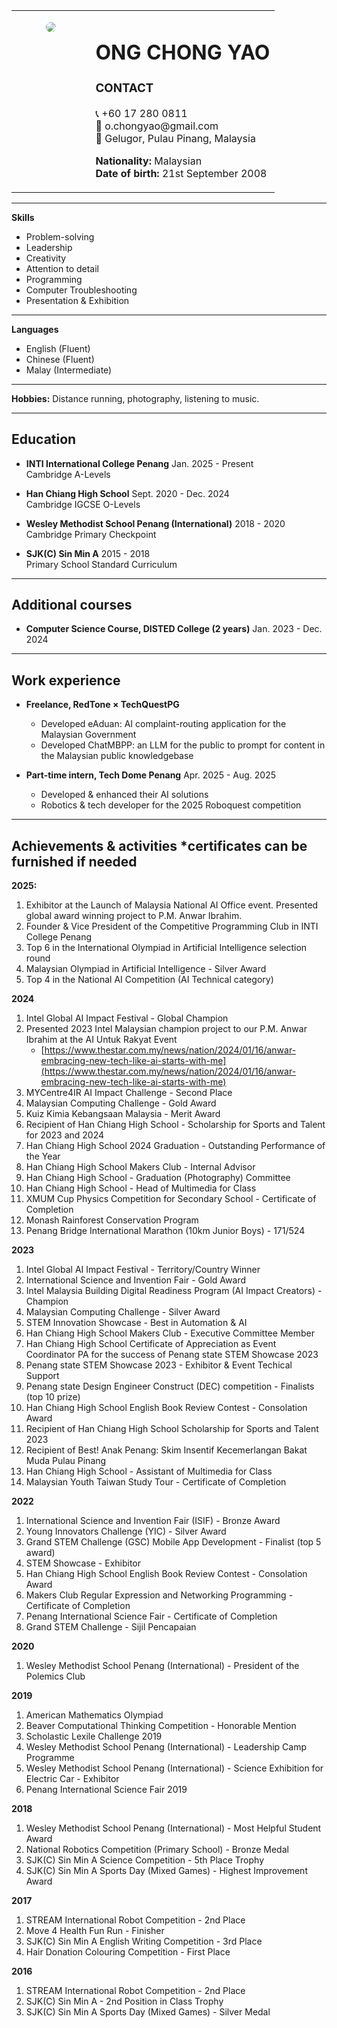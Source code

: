 <table border="0" style="width:100%;">
  <tr>
    <td width="30%" valign="top" align="center">
      <p align="center">
        <img src="ONG_CHONG_YAO_headshot-square.jpg" style="border-radius: 50%; alt="Chong Yao Ong">
      </p>
    </td>
    <td width="70%" valign="top">
      <h1>ONG CHONG YAO</h1>
      <h3>CONTACT</h3>
      <p>
        📞 +60 17 280 0811<br>
        📧 o.chongyao@gmail.com<br>
        📍 Gelugor, Pulau Pinang, Malaysia
      </p>
      <p>
        <strong>Nationality:</strong> Malaysian<br>
        <strong>Date of birth:</strong> 21st September 2008
      </p>
    </td>
  </tr>
</table>

---

**Skills**

* Problem-solving
* Leadership
* Creativity
* Attention to detail
* Programming
* Computer Troubleshooting
* Presentation & Exhibition

---

**Languages**

* English (Fluent)
* Chinese (Fluent)
* Malay (Intermediate)

---

**Hobbies:**
Distance running, photography, listening to music.

---

## Education

* **INTI International College Penang** Jan. 2025 - Present \
  Cambridge A-Levels

* **Han Chiang High School** Sept. 2020 - Dec. 2024 \
  Cambridge IGCSE O-Levels

* **Wesley Methodist School Penang (International)** 2018 - 2020 \
  Cambridge Primary Checkpoint

* **SJK(C) Sin Min A** 2015 - 2018 \
  Primary School Standard Curriculum

---

## Additional courses

* **Computer Science Course, DISTED College (2 years)** Jan. 2023 - Dec. 2024

---

## Work experience

* **Freelance, RedTone × TechQuestPG**
  - Developed eAduan: AI complaint-routing application for the Malaysian Government
  - Developed ChatMBPP: an LLM for the public to prompt for content in the Malaysian public knowledgebase

* **Part-time intern, Tech Dome Penang** Apr. 2025 - Aug. 2025
  - Developed & enhanced their AI solutions
  - Robotics & tech developer for the 2025 Roboquest competition

---

## Achievements & activities \*certificates can be furnished if needed

**2025:**

1. Exhibitor at the Launch of Malaysia National AI Office event. Presented global award winning project to P.M. Anwar Ibrahim.
2. Founder & Vice President of the Competitive Programming Club in INTI College Penang
3. Top 6 in the International Olympiad in Artificial Intelligence selection round
4. Malaysian Olympiad in Artificial Intelligence - Silver Award
5. Top 4 in the National AI Competition (AI Technical category)

**2024**

1. Intel Global AI Impact Festival - Global Champion
2. Presented 2023 Intel Malaysian champion project to our P.M. Anwar Ibrahim at the AI Untuk Rakyat Event
   * [https://www.thestar.com.my/news/nation/2024/01/16/anwar-embracing-new-tech-like-ai-starts-with-me](https://www.thestar.com.my/news/nation/2024/01/16/anwar-embracing-new-tech-like-ai-starts-with-me)
3. MYCentre4IR AI Impact Challenge - Second Place
4. Malaysian Computing Challenge - Gold Award
5. Kuiz Kimia Kebangsaan Malaysia - Merit Award
6. Recipient of Han Chiang High School - Scholarship for Sports and Talent for 2023 and 2024
7. Han Chiang High School 2024 Graduation - Outstanding Performance of the Year
8. Han Chiang High School Makers Club - Internal Advisor
9. Han Chiang High School - Graduation (Photography) Committee
10. Han Chiang High School - Head of Multimedia for Class
11. XMUM Cup Physics Competition for Secondary School - Certificate of Completion
12. Monash Rainforest Conservation Program
13. Penang Bridge International Marathon (10km Junior Boys) - 171/524

**2023**

1. Intel Global AI Impact Festival - Territory/Country Winner
2. International Science and Invention Fair - Gold Award
3. Intel Malaysia Building Digital Readiness Program (AI Impact Creators) - Champion
4. Malaysian Computing Challenge - Silver Award
5. STEM Innovation Showcase - Best in Automation & AI
6. Han Chiang High School Makers Club - Executive Committee Member
7. Han Chiang High School Certificate of Appreciation as Event Coordinator PA for the success of Penang state STEM Showcase 2023
8. Penang state STEM Showcase 2023 - Exhibitor & Event Techical Support
9. Penang state Design Engineer Construct (DEC) competition - Finalists (top 10 prize)
10. Han Chiang High School English Book Review Contest - Consolation Award
11. Recipient of Han Chiang High School Scholarship for Sports and Talent 2023
12. Recipient of Best! Anak Penang: Skim Insentif Kecemerlangan Bakat Muda Pulau Pinang
13. Han Chiang High School - Assistant of Multimedia for Class
14. Malaysian Youth Taiwan Study Tour - Certificate of Completion

**2022**

1. International Science and Invention Fair (ISIF) - Bronze Award
2. Young Innovators Challenge (YIC) - Silver Award
3. Grand STEM Challenge (GSC) Mobile App Development - Finalist (top 5 award)
4. STEM Showcase - Exhibitor
5. Han Chiang High School English Book Review Contest - Consolation Award
6. Makers Club Regular Expression and Networking Programming - Certificate of Completion
7. Penang International Science Fair - Certificate of Completion
8. Grand STEM Challenge - Sijil Pencapaian

**2020**

1. Wesley Methodist School Penang (International) - President of the Polemics Club

**2019**

1. American Mathematics Olympiad
2. Beaver Computational Thinking Competition - Honorable Mention
3. Scholastic Lexile Challenge 2019
4. Wesley Methodist School Penang (International) - Leadership Camp Programme
5. Wesley Methodist School Penang (International) - Science Exhibition for Electric Car - Exhibitor
6. Penang International Science Fair 2019

**2018**

1. Wesley Methodist School Penang (International) - Most Helpful Student Award
2. National Robotics Competition (Primary School) - Bronze Medal
3. SJK(C) Sin Min A Science Competition - 5th Place Trophy
4. SJK(C) Sin Min A Sports Day (Mixed Games) - Highest Improvement Award

**2017**

1. STREAM International Robot Competition - 2nd Place
2. Move 4 Health Fun Run - Finisher
3. SJK(C) Sin Min A English Writing Competition - 3rd Place
4. Hair Donation Colouring Competition - First Place

**2016**

1. STREAM International Robot Competition - 2nd Place
2. SJK(C) Sin Min A - 2nd Position in Class Trophy
3. SJK(C) Sin Min A Sports Day (Mixed Games) - Silver Medal